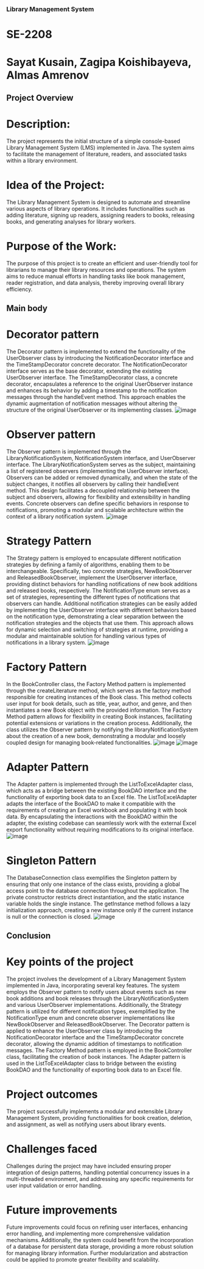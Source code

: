 ### Library Management System
# SE-2208
# Sayat Kusain, Zagipa  Koishibayeva, Almas Amrenov
## Project Overview
# Description:
The project represents the initial structure of a simple console-based Library Management System (LMS) implemented in Java. The system aims to facilitate the management of literature, readers,
and associated tasks within a library environment.
# Idea of the Project:
The Library Management System is designed to automate and streamline various aspects of library operations. It includes functionalities such as adding literature, signing up readers, assigning readers to books, 
releasing books, and generating analyses for library workers. 
# Purpose of the Work:
The purpose of this project is to create an efficient and user-friendly tool for librarians to manage their library resources and operations. The system aims to reduce manual efforts in handling tasks
like book management,
reader registration, and data analysis, thereby improving overall library efficiency.
## Main body
# Decorator pattern
The Decorator pattern is implemented to extend the functionality of the UserObserver class by introducing the NotificationDecorator interface and the TimeStampDecorator 
concrete decorator. The NotificationDecorator interface serves as the base decorator, extending the existing UserObserver interface. The TimeStampDecorator class, a concrete decorator, encapsulates
a reference to the original UserObserver instance and enhances its behavior by adding a timestamp to the notification messages through the handleEvent method. This approach enables the dynamic augmentation
of notification messages without altering the structure of the original UserObserver or its implementing classes. 
![image](https://github.com/EsQueues/management-system/assets/122588120/30933bd2-9de9-4fec-9fe9-298da424052a)

# Observer pattern
The Observer pattern is implemented through the LibraryNotificationSystem, NotificationSystem interface, and UserObserver interface. The LibraryNotificationSystem serves as the subject,
maintaining a list of registered observers (implementing the UserObserver interface). Observers can be added or removed dynamically, and when the state of the subject changes, it notifies all observers by
calling their handleEvent method. This design facilitates a decoupled relationship between the subject and observers, allowing for flexibility and extensibility in handling events. Concrete observers can 
define specific behaviors in response to notifications, promoting a modular and scalable architecture within the context of a library notification system.
![image](https://github.com/EsQueues/management-system/assets/122588120/5ee97b9d-1bf3-479e-b800-e3dcd3486f9c)

# Strategy Pattern
The Strategy pattern is employed to encapsulate different notification strategies by defining a family of algorithms, enabling them to be interchangeable. Specifically, two concrete strategies, 
NewBookObserver and ReleasedBookObserver, implement the UserObserver interface, providing distinct behaviors for handling notifications of new book additions and released books, respectively. 
The NotificationType enum serves as a set of strategies, representing the different types of notifications that observers can handle. Additional notification strategies can be easily added by
implementing the UserObserver interface with different behaviors based on the notification type,
demonstrating a clear separation between the notification strategies and the objects that use them. This approach allows for dynamic selection and switching of strategies at runtime, 
providing a modular and maintainable solution for handling various types of notifications in a library system.
![image](https://github.com/EsQueues/management-system/assets/122588120/67cda32a-0634-4edc-9515-18c3906a5fb5)

# Factory Pattern
In the BookController class, the Factory Method pattern is implemented through the createLiterature method, which serves as the factory method responsible for creating instances of the Book class. 
This method collects user input for book details, such as title, year, author, and genre, and then instantiates a new Book object with the provided information. The Factory Method pattern allows for flexibility
in creating Book instances, facilitating potential extensions or variations in the creation process. Additionally, the class utilizes the Observer pattern by notifying the libraryNotificationSystem about the 
creation of a new book, demonstrating a modular and loosely coupled design for managing book-related functionalities.
![image](https://github.com/EsQueues/management-system/assets/122588120/78d6c323-4003-4b55-a310-71f1505d74e3)
![image](https://github.com/EsQueues/management-system/assets/122588120/42f503c0-f02a-4e9e-a2da-f0e3f97be175)

# Adapter Pattern
The Adapter pattern is implemented through the ListToExcelAdapter class, which acts as a bridge between the existing BookDAO interface and the functionality of exporting
book data to an Excel file. The ListToExcelAdapter adapts the interface of the BookDAO to make it compatible with the requirements of creating an Excel workbook and populating it with book data.
By encapsulating the interactions with the BookDAO within the adapter, the existing codebase can seamlessly work with the external Excel export functionality without requiring modifications to its
original interface.
![image](https://github.com/EsQueues/management-system/assets/122588120/8e41c1ba-9286-42cb-863b-948192edc09b)

# Singleton Pattern
The DatabaseConnection class exemplifies the Singleton pattern by ensuring that only one instance of the class exists, providing a global access point to the database connection throughout the application.
The private constructor restricts direct instantiation, and the static instance variable holds the single instance. The getInstance method follows a lazy initialization approach, creating a new instance
only if the current instance is null or the connection is closed.
![image](https://github.com/EsQueues/management-system/assets/122588120/690dcc39-02a1-40a9-a71f-784ad5226c40)

## Conclusion
# Key points of the project
The project involves the development of a Library Management System implemented in Java, incorporating several key features. The system employs the Observer pattern to notify users about events such
as new book additions and book releases through the LibraryNotificationSystem and various UserObserver implementations. Additionally, the Strategy pattern is utilized for different notification types,
exemplified by the NotificationType enum and concrete observer implementations like NewBookObserver and ReleasedBookObserver. The Decorator pattern is applied to enhance the UserObserver class by introducing
the NotificationDecorator interface and the TimeStampDecorator concrete decorator, allowing the dynamic addition of timestamps to notification messages. The Factory Method pattern is employed in
the BookController class, facilitating the creation of book instances. The Adapter pattern is used in the ListToExcelAdapter class to bridge between the existing BookDAO and the functionality
of exporting book data to an Excel file.
# Project outcomes
The project successfully implements a modular and extensible Library Management System, providing functionalities for book creation, deletion, and assignment, as well as notifying users about library events.
# Challenges faced
Challenges during the project may have included ensuring proper integration of design patterns, handling potential concurrency issues in a multi-threaded environment, and addressing any specific
requirements for user input validation or error handling.
# Future improvements
Future improvements could focus on refining user interfaces, enhancing error handling, and implementing more comprehensive validation mechanisms. Additionally, the system could benefit from the
incorporation of a database for persistent data storage, providing a more robust solution for managing library information. Further modularization and abstraction could be applied to promote greater
flexibility and scalability.

